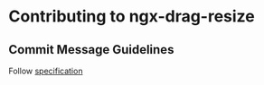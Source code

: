 # Contributing to ngx-drag-resize

## Commit Message Guidelines

Follow [specification](https://www.conventionalcommits.org/)
